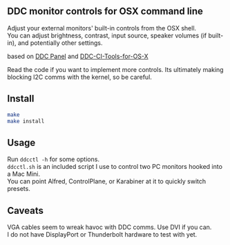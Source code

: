 DDC monitor controls for OSX command line
----
Adjust your external monitors' built-in controls from the OSX shell.  
You can adjust brightness, contrast, input source, speaker volumes (if built-in), and potentially other settings. 

based on [DDC Panel](http://www.tonymacx86.com/graphics/90077-controlling-your-monitor-osx-ddc-panel.html#post554171) and [DDC-CI-Tools-for-OS-X](ttp://github.com/jontaylor/DDC-CI-Tools-for-OS-X)  

Read the code if you want to implement more controls. Its ultimately making blocking I2C comms with the kernel, so be careful. 

Install
----
```bash
make
make install
```

Usage
----
Run `ddcctl -h` for some options.  
```ddcctl.sh``` is an included script I use to control two PC monitors hooked into a Mac Mini.  
You can point Alfred, ControlPlane, or Karabiner at it to quickly switch presets.  

Caveats
----
VGA cables seem to wreak havoc with DDC comms. Use DVI if you can.  
I do not have DisplayPort or Thunderbolt hardware to test with yet.  
